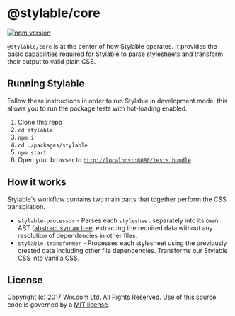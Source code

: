 # @stylable/core

[![npm version](https://img.shields.io/npm/v/@stylable/core.svg)](https://www.npmjs.com/package/stylable/core)

`@stylable/core` is at the center of how Stylable operates. It provides the basic capabilities required for Stylable to parse stylesheets and transform their output to valid plain CSS.

## Running Stylable

Follow these instructions in order to run Stylable in development mode, this allows you to run the package tests with hot-loading enabled.

1. Clone this repo
2. `cd stylable`
3. `npm i`
4. `cd ./packages/stylable`
5. `npm start`
6. Open your browser to [`http://localhost:8080/tests.bundle`](http://localhost:8080/tests.bundle)

## How it works

Stylable's workflow contains two main parts that together perform the CSS transpilation.

- `stylable-processor` - Parses each `stylesheet` separately into its own AST ([abstract syntax tree](https://en.wikipedia.org/wiki/Abstract_syntax_tree), extracting the required data without any resolution of dependencies in other files.
- `stylable-transformer` - Processes each stylesheet using the previously created data including other file dependencies. Transforms our Stylable CSS into vanilla CSS.

## License

Copyright (c) 2017 Wix.com Ltd. All Rights Reserved. Use of this source code is governed by a [MIT license](./LICENSE).

